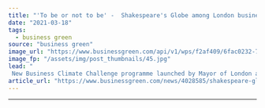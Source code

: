 ```yaml
---
title: "'To be or not to be' -  Shakespeare's Globe among London businesses committing to slash their energy use"
date: "2021-03-18"
tags: 
  - business green
source: "business green"
image_url: "https://www.businessgreen.com/api/v1/wps/f2af409/6fac0232-7026-40be-89a1-a0bb4007f4fc/2/iStock-469134050-185x114.jpg"
image_fp: "/assets/img/post_thumbnails/45.jpg"
lead: "
 New Business Climate Challenge programme launched by Mayor of London aims to help firms across the capital accelerate efforts to curb their emissions ..."
article_url: "https://www.businessgreen.com/news/4028585/shakespeare-globe-london-businesses-committing-slash-energy"
---
```


---
